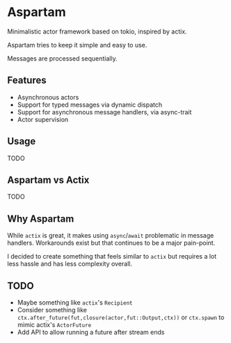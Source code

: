 # Aspartam

Minimalistic actor framework based on tokio, inspired by actix.

Aspartam tries to keep it simple and easy to use.

Messages are processed sequentially. 

## Features

* Asynchronous actors
* Support for typed messages via dynamic dispatch
* Support for asynchronous message handlers, via async-trait
* Actor supervision

## Usage

TODO

## Aspartam vs Actix

TODO

## Why Aspartam

While `actix` is great, it makes using `async`/`await` problematic in message handlers. Workarounds exist but that continues to be a major pain-point. 

I decided to create something that feels similar to `actix` but requires a lot less hassle and has less complexity overall.


## TODO

* Maybe something like `actix`'s `Recipient`
* Consider something like `ctx.after_future(fut,closure(actor,fut::Output,ctx))` or `ctx.spawn` to mimic actix's `ActorFuture`
* Add API to allow running a future after stream ends

